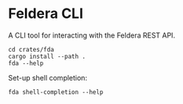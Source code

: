 # Feldera CLI

A CLI tool for interacting with the Feldera REST API.

```commandline
cd crates/fda
cargo install --path .
fda --help
```

Set-up shell completion:

```commandline
fda shell-completion --help
```
